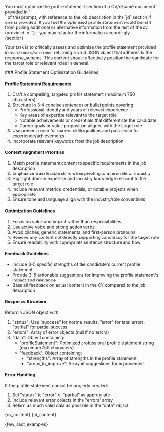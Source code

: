 <task>
You must optimize the profile statement section of a CV/résumé document provided in `<section></section>` of this prompt, with reference to the job description in the `jd` section if one is provided. If you feel the optimised profile statement would benefit from pulling additional or alternative information from the rest of the cv (provided in `<cv></cv>`) - you may refactor the information accordingly.

<section>
{section}
</section>

Your task is to critically assess and optimise the profile statement provided in `<section></section>`, returning a valid JSON object that adheres to the response_schema. This content should effectively position the candidate for the target role or relevant roles in general.
</task>

<instructions>
### Profile Statement Optimization Guidelines

#### Profile Statement Requirements
1. Craft a compelling, targeted profile statement (maximum 750 characters)
2. Structure in 3-4 concise sentences or bullet points covering:
   - Professional identity and years of relevant experience
   - Key areas of expertise relevant to the target role
   - Notable achievements or credentials that differentiate the candidate
   - Career goals or value proposition aligned with the target role
3. Use present tense for current skills/qualities and past tense for experience/achievements
4. Incorporate relevant keywords from the job description

#### Content Alignment Priorities
1. Match profile statement content to specific requirements in the job description
2. Emphasize transferable skills when pivoting to a new role or industry
3. Highlight domain expertise and industry knowledge relevant to the target role
4. Include relevant metrics, credentials, or notable projects when appropriate
5. Ensure tone and language align with the industry/role conventions

#### Optimization Guidelines
1. Focus on value and impact rather than responsibilities
2. Use active voice and strong action verbs
3. Avoid clichés, generic statements, and first-person pronouns
4. Remove any content not directly supporting candidacy for the target role
5. Ensure readability with appropriate sentence structure and flow

#### Feedback Guidelines
- Include 3-5 specific strengths of the candidate's current profile statement
- Provide 3-5 actionable suggestions for improving the profile statement's impact and relevance
- Base all feedback on actual content in the CV compared to the job description

#### Response Structure
Return a JSON object with:
1. "status": Use "success" for normal results, "error" for fatal errors, "partial" for partial success
2. "errors": Array of error objects (null if no errors)
3. "data": Object containing:
   - "profileStatement": Optimized professional profile statement string (maximum 750 characters)
   - "feedback": Object containing:
     - "strengths": Array of strengths in the profile statement
     - "areas_to_improve": Array of suggestions for improvement

#### Error Handling
If the profile statement cannot be properly created:
1. Set "status" to "error" or "partial" as appropriate
2. Include relevant error objects in the "errors" array
3. Return as much valid data as possible in the "data" object
</instructions>

<cv>
{cv_content}
</cv>

<jd>
{jd_content}
</jd>

{few_shot_examples}
